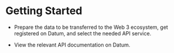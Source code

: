 # Getting Started


- Prepare the data to be transferred to the Web 3 ecosystem, get registered on Datum, and select the needed API service.

- View the relevant API documentation on Datum.
